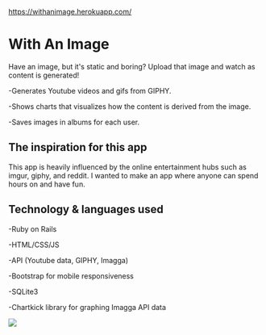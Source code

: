 https://withanimage.herokuapp.com/

# With An Image

Have an image, but it's static and boring? Upload that image and watch as content is generated!

-Generates Youtube videos and gifs from GIPHY. 

-Shows charts that visualizes how the content is derived from the image.

-Saves images in albums for each user.

## The inspiration for this app

This app is heavily influenced by the online entertainment hubs such as imgur, giphy, and reddit. I wanted to make an app where anyone can spend hours on and have fun.

## Technology & languages used
-Ruby on Rails

-HTML/CSS/JS

-API (Youtube data, GIPHY, Imagga)

-Bootstrap for mobile responsiveness

-SQLite3

-Chartkick library for graphing Imagga API data

![](http://i.imgur.com/rTat7GJ.gif)
